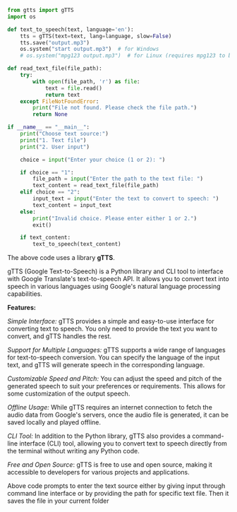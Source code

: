 
``` python
from gtts import gTTS
import os

def text_to_speech(text, language='en'):
    tts = gTTS(text=text, lang=language, slow=False)
    tts.save("output.mp3")
    os.system("start output.mp3")  # for Windows
    # os.system("mpg123 output.mp3")  # for Linux (requires mpg123 to be installed)

def read_text_file(file_path):
    try:
        with open(file_path, 'r') as file:
            text = file.read()
            return text
    except FileNotFoundError:
        print("File not found. Please check the file path.")
        return None

if __name__ == "__main__":
    print("Choose text source:")
    print("1. Text file")
    print("2. User input")

    choice = input("Enter your choice (1 or 2): ")

    if choice == "1":
        file_path = input("Enter the path to the text file: ")
        text_content = read_text_file(file_path)
    elif choice == "2":
        input_text = input("Enter the text to convert to speech: ")
        text_content = input_text
    else:
        print("Invalid choice. Please enter either 1 or 2.")
        exit()

    if text_content:
        text_to_speech(text_content)
```

The above code uses a library **gTTS**.

gTTS (Google Text-to-Speech) is a Python library and CLI tool to
interface with Google Translate\'s text-to-speech API. It allows you to
convert text into speech in various languages using Google\'s natural
language processing capabilities.

**Features:**

*Simple Interface:* gTTS provides a simple and easy-to-use interface for
converting text to speech. You only need to provide the text you want to
convert, and gTTS handles the rest.

*Support for Multiple Languages:* gTTS supports a wide range of
languages for text-to-speech conversion. You can specify the language of
the input text, and gTTS will generate speech in the corresponding
language.

*Customizable Speed and Pitch:* You can adjust the speed and pitch of
the generated speech to suit your preferences or requirements. This
allows for some customization of the output speech.

*Offline Usage:* While gTTS requires an internet connection to fetch the
audio data from Google\'s servers, once the audio file is generated, it
can be saved locally and played offline.

*CLI Tool:* In addition to the Python library, gTTS also provides a
command-line interface (CLI) tool, allowing you to convert text to
speech directly from the terminal without writing any Python code.

*Free and Open Source*: gTTS is free to use and open source, making it
accessible to developers for various projects and applications.


Above code prompts to enter the text source either by giving input
through command line interface or by providing the path for specific
text file.
Then it saves the file in your current folder

